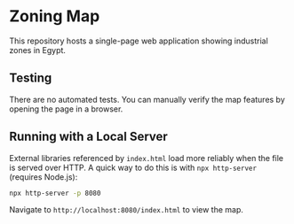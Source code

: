 # Zoning Map

This repository hosts a single-page web application showing industrial zones in Egypt.

## Testing

There are no automated tests. You can manually verify the map features by opening the page in a browser.

## Running with a Local Server

External libraries referenced by `index.html` load more reliably when the file is served over HTTP. A quick way to do this is with `npx http-server` (requires Node.js):

```bash
npx http-server -p 8080
```

Navigate to `http://localhost:8080/index.html` to view the map.
